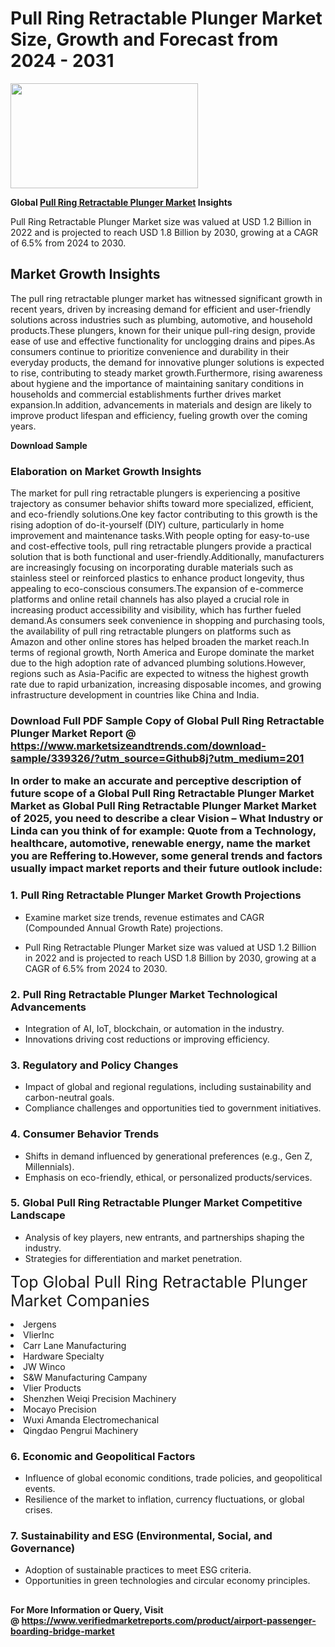 <H1>Pull Ring Retractable Plunger Market Size, Growth and Forecast from 2024 - 2031</H1><img class="aligncenter size-medium wp-image-584254" src="https://thirdeyenews.in/wp-content/uploads/2024/09/Global-Market-Research-300x168.jpeg" alt="" width="300" height="168" /><p><strong>Global&nbsp;<a href="https://www.marketsizeandtrends.com/download-sample/339326/?utm_source=Github8j?utm_medium=201">Pull Ring Retractable Plunger Market</a> Insights</strong></p><p>Pull Ring Retractable Plunger Market size was valued at USD 1.2 Billion in 2022 and is projected to reach USD 1.8 Billion by 2030, growing at a CAGR of 6.5% from 2024 to 2030.</p><p><h2>Market Growth Insights</h2> The pull ring retractable plunger market has witnessed significant growth in recent years, driven by increasing demand for efficient and user-friendly solutions across industries such as plumbing, automotive, and household products.These plungers, known for their unique pull-ring design, provide ease of use and effective functionality for unclogging drains and pipes.As consumers continue to prioritize convenience and durability in their everyday products, the demand for innovative plunger solutions is expected to rise, contributing to steady market growth.Furthermore, rising awareness about hygiene and the importance of maintaining sanitary conditions in households and commercial establishments further drives market expansion.In addition, advancements in materials and design are likely to improve product lifespan and efficiency, fueling growth over the coming years.<p><strong>Download Sample</strong></p> <h3>Elaboration on Market Growth Insights</h3> The market for pull ring retractable plungers is experiencing a positive trajectory as consumer behavior shifts toward more specialized, efficient, and eco-friendly solutions.One key factor contributing to this growth is the rising adoption of do-it-yourself (DIY) culture, particularly in home improvement and maintenance tasks.With people opting for easy-to-use and cost-effective tools, pull ring retractable plungers provide a practical solution that is both functional and user-friendly.Additionally, manufacturers are increasingly focusing on incorporating durable materials such as stainless steel or reinforced plastics to enhance product longevity, thus appealing to eco-conscious consumers.The expansion of e-commerce platforms and online retail channels has also played a crucial role in increasing product accessibility and visibility, which has further fueled demand.As consumers seek convenience in shopping and purchasing tools, the availability of pull ring retractable plungers on platforms such as Amazon and other online stores has helped broaden the market reach.In terms of regional growth, North America and Europe dominate the market due to the high adoption rate of advanced plumbing solutions.However, regions such as Asia-Pacific are expected to witness the highest growth rate due to rapid urbanization, increasing disposable incomes, and growing infrastructure development in countries like China and India.<h3></p><p><span class=""><strong>Download Full PDF Sample Copy of Global Pull Ring Retractable Plunger Market Report</strong> @ <a href="https://www.marketsizeandtrends.com/download-sample/339326/?utm_source=Github8j?utm_medium=201" target="_blank">https://www.marketsizeandtrends.com/download-sample/339326/?utm_source=Github8j?utm_medium=201</a></span></p><p>In order to make an accurate and perceptive description of future scope of a Global&nbsp;Pull Ring Retractable Plunger Market Market as Global&nbsp;Pull Ring Retractable Plunger Market Market of 2025, you need to describe a clear Vision &ndash; What Industry or Linda can you think of for example: Quote from a Technology, healthcare, automotive, renewable energy, name the market you are Reffering to.However, some general trends and factors usually impact market reports and their future outlook include:</p><h3>1.&nbsp;<strong>Pull Ring Retractable Plunger Market Growth Projections</strong></h3><ul><li>Examine market size trends, revenue estimates and CAGR (Compounded Annual Growth Rate) projections.</li><li><p>Pull Ring Retractable Plunger Market size was valued at USD 1.2 Billion in 2022 and is projected to reach USD 1.8 Billion by 2030, growing at a CAGR of 6.5% from 2024 to 2030.</p></li></ul><h3>2.&nbsp;<strong>Pull Ring Retractable Plunger Market Technological Advancements</strong></h3><ul><li>Integration of AI, IoT, blockchain, or automation in the industry.</li><li>Innovations driving cost reductions or improving efficiency.</li></ul><h3>3.&nbsp;<strong>Regulatory and Policy Changes</strong></h3><ul><li>Impact of global and regional regulations, including sustainability and carbon-neutral goals.</li><li>Compliance challenges and opportunities tied to government initiatives.</li></ul><h3>4.&nbsp;<strong>Consumer Behavior Trends</strong></h3><ul><li>Shifts in demand influenced by generational preferences (e.g., Gen Z, Millennials).</li><li>Emphasis on eco-friendly, ethical, or personalized products/services.</li></ul><h3>5.&nbsp;<strong>Global Pull Ring Retractable Plunger Market Competitive Landscape</strong></h3><ul><li>Analysis of key players, new entrants, and partnerships shaping the industry.</li><li>Strategies for differentiation and market penetration.</li></ul><p data-pm-slice="1 1 []"><span style="color: inherit; font-family: inherit; font-size: 25px;">Top Global Pull Ring Retractable Plunger Market Companies</span></p><div class="" data-test-id=""><p><li>Jergens</li><li> VlierInc</li><li> Carr Lane Manufacturing</li><li> Hardware Specialty</li><li> JW Winco</li><li> S&W Manufacturing Campany</li><li> Vlier Products</li><li> Shenzhen Weiqi Precision Machinery</li><li> Mocayo Precision</li><li> Wuxi Amanda Electromechanical</li><li> Qingdao Pengrui Machinery</li></p></div><h3>6.&nbsp;<strong>Economic and Geopolitical Factors</strong></h3><ul><li>Influence of global economic conditions, trade policies, and geopolitical events.</li><li>Resilience of the market to inflation, currency fluctuations, or global crises.</li></ul><h3>7.&nbsp;<strong>Sustainability and ESG (Environmental, Social, and Governance)</strong></h3><ul><li>Adoption of sustainable practices to meet ESG criteria.</li><li>Opportunities in green technologies and circular economy principles.</li></ul><h2><strong style="font-size: 14px;">For More Information or Query, Visit @&nbsp;</strong><a style="background-color: #ffffff; font-size: 14px;" href="https://www.marketsizeandtrends.com/report/pull-ring-retractable-plunger-market/" target="_blank">https://www.verifiedmarketreports.com/product/airport-passenger-boarding-bridge-market</a></h2>